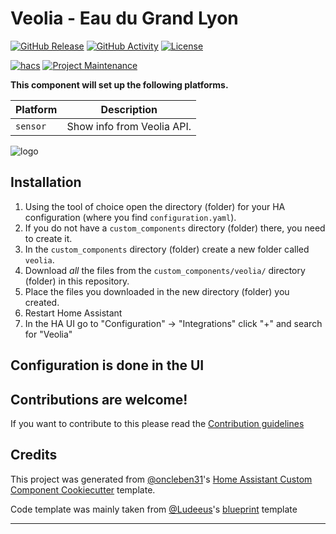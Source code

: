 # Veolia - Eau du Grand Lyon

[![GitHub Release][releases-shield]][releases]
[![GitHub Activity][commits-shield]][commits]
[![License][license-shield]](LICENSE)

[![hacs][hacsbadge]][hacs]
[![Project Maintenance][maintenance-shield]][user_profile]

**This component will set up the following platforms.**

| Platform | Description                |
| -------- | -------------------------- |
| `sensor` | Show info from Veolia API. |

![logo][logoimg]

## Installation

1. Using the tool of choice open the directory (folder) for your HA configuration (where you find `configuration.yaml`).
2. If you do not have a `custom_components` directory (folder) there, you need to create it.
3. In the `custom_components` directory (folder) create a new folder called `veolia`.
4. Download _all_ the files from the `custom_components/veolia/` directory (folder) in this repository.
5. Place the files you downloaded in the new directory (folder) you created.
6. Restart Home Assistant
7. In the HA UI go to "Configuration" -> "Integrations" click "+" and search for "Veolia"

## Configuration is done in the UI

<!---->

## Contributions are welcome!

If you want to contribute to this please read the [Contribution guidelines](CONTRIBUTING.md)

## Credits

This project was generated from [@oncleben31](https://github.com/oncleben31)'s [Home Assistant Custom Component Cookiecutter](https://github.com/oncleben31/cookiecutter-homeassistant-custom-component) template.

Code template was mainly taken from [@Ludeeus](https://github.com/ludeeus)'s [blueprint][blueprint] template

---

[blueprint]: https://github.com/custom-components/blueprint
[commits-shield]: https://img.shields.io/github/commit-activity/y/b0l0k/veolia-custom-component-lyon.svg?style=for-the-badge
[commits]: https://github.com/b0l0k/veolia-custom-component-lyon/commits/main
[hacs]: https://hacs.xyz
[hacsbadge]: https://img.shields.io/badge/HACS-Custom-orange.svg?style=for-the-badge
[logoimg]: logo.png
[license-shield]: https://img.shields.io/github/license/b0l0k/veolia-custom-component-lyon.svg?style=for-the-badge
[maintenance-shield]: https://img.shields.io/badge/maintainer-%40b0l0k-blue.svg?style=for-the-badge
[releases-shield]: https://img.shields.io/github/release/b0l0k/veolia-custom-component-lyon.svg?style=for-the-badge
[releases]: https://github.com/b0l0k/veolia-custom-component-lyon/releases
[user_profile]: https://github.com/b0l0k

